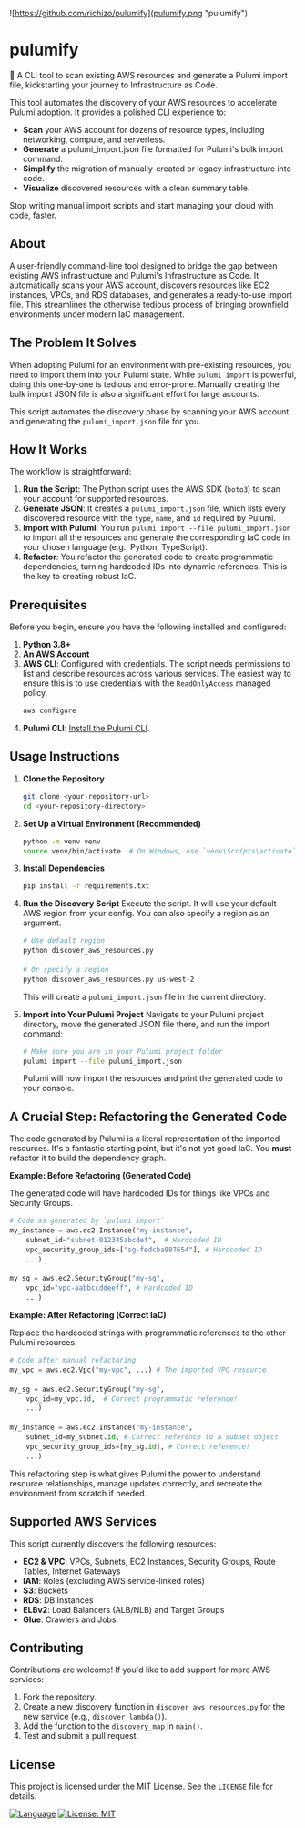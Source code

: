 ![https://github.com/richizo/pulumify](pulumify.png "pulumify")

# pulumify
🚀 A CLI tool to scan existing AWS resources and generate a Pulumi import file, kickstarting your journey to Infrastructure as Code.

This tool automates the discovery of your AWS resources to accelerate Pulumi adoption. It provides a polished CLI experience to:

- **Scan** your AWS account for dozens of resource types, including networking, compute, and serverless.
- **Generate** a pulumi_import.json file formatted for Pulumi's bulk import command.
- **Simplify** the migration of manually-created or legacy infrastructure into code.
- **Visualize** discovered resources with a clean summary table.

Stop writing manual import scripts and start managing your cloud with code, faster.

## About
A user-friendly command-line tool designed to bridge the gap between existing AWS infrastructure and Pulumi's Infrastructure as Code. It automatically scans your AWS account, discovers resources like EC2 instances, VPCs, and RDS databases, and generates a ready-to-use import file. This streamlines the otherwise tedious process of bringing brownfield environments under modern IaC management.

## The Problem It Solves

When adopting Pulumi for an environment with pre-existing resources, you need to import them into your Pulumi state. While `pulumi import` is powerful, doing this one-by-one is tedious and error-prone. Manually creating the bulk import JSON file is also a significant effort for large accounts.

This script automates the discovery phase by scanning your AWS account and generating the `pulumi_import.json` file for you.

## How It Works

The workflow is straightforward:

1.  **Run the Script**: The Python script uses the AWS SDK (`boto3`) to scan your account for supported resources.
2.  **Generate JSON**: It creates a `pulumi_import.json` file, which lists every discovered resource with the `type`, `name`, and `id` required by Pulumi.
3.  **Import with Pulumi**: You run `pulumi import --file pulumi_import.json` to import all the resources and generate the corresponding IaC code in your chosen language (e.g., Python, TypeScript).
4.  **Refactor**: You refactor the generated code to create programmatic dependencies, turning hardcoded IDs into dynamic references. This is the key to creating robust IaC.

## Prerequisites

Before you begin, ensure you have the following installed and configured:

1.  **Python 3.8+**
2.  **An AWS Account**
3.  **AWS CLI**: Configured with credentials. The script needs permissions to list and describe resources across various services. The easiest way to ensure this is to use credentials with the `ReadOnlyAccess` managed policy.
    ```bash
    aws configure
    ```
4.  **Pulumi CLI**: [Install the Pulumi CLI](https://www.pulumi.com/docs/install/).

## Usage Instructions

1.  **Clone the Repository**
    ```bash
    git clone <your-repository-url>
    cd <your-repository-directory>
    ```

2.  **Set Up a Virtual Environment (Recommended)**
    ```bash
    python -m venv venv
    source venv/bin/activate  # On Windows, use `venv\Scripts\activate`
    ```

3.  **Install Dependencies**
    ```bash
    pip install -r requirements.txt
    ```

4.  **Run the Discovery Script**
    Execute the script. It will use your default AWS region from your config. You can also specify a region as an argument.
    ```bash
    # Use default region
    python discover_aws_resources.py

    # Or specify a region
    python discover_aws_resources.py us-west-2
    ```
    This will create a `pulumi_import.json` file in the current directory.

5.  **Import into Your Pulumi Project**
    Navigate to your Pulumi project directory, move the generated JSON file there, and run the import command:
    ```bash
    # Make sure you are in your Pulumi project folder
    pulumi import --file pulumi_import.json
    ```
    Pulumi will now import the resources and print the generated code to your console.

## A Crucial Step: Refactoring the Generated Code

The code generated by Pulumi is a literal representation of the imported resources. It's a fantastic starting point, but it's not yet good IaC. You **must** refactor it to build the dependency graph.

**Example: Before Refactoring (Generated Code)**

The generated code will have hardcoded IDs for things like VPCs and Security Groups.

```python
# Code as generated by `pulumi import`
my_instance = aws.ec2.Instance("my-instance",
    subnet_id="subnet-012345abcdef",  # Hardcoded ID
    vpc_security_group_ids=["sg-fedcba987654"], # Hardcoded ID
    ...)

my_sg = aws.ec2.SecurityGroup("my-sg",
    vpc_id="vpc-aabbccddeeff", # Hardcoded ID
    ...)
```

**Example: After Refactoring (Correct IaC)**

Replace the hardcoded strings with programmatic references to the other Pulumi resources.

```python
# Code after manual refactoring
my_vpc = aws.ec2.Vpc("my-vpc", ...) # The imported VPC resource

my_sg = aws.ec2.SecurityGroup("my-sg",
    vpc_id=my_vpc.id,  # Correct programmatic reference!
    ...)

my_instance = aws.ec2.Instance("my-instance",
    subnet_id=my_subnet.id, # Correct reference to a subnet object
    vpc_security_group_ids=[my_sg.id], # Correct reference!
    ...)
```

This refactoring step is what gives Pulumi the power to understand resource relationships, manage updates correctly, and recreate the environment from scratch if needed.

## Supported AWS Services

This script currently discovers the following resources:

*   **EC2 & VPC**: VPCs, Subnets, EC2 Instances, Security Groups, Route Tables, Internet Gateways
*   **IAM**: Roles (excluding AWS service-linked roles)
*   **S3**: Buckets
*   **RDS**: DB Instances
*   **ELBv2**: Load Balancers (ALB/NLB) and Target Groups
*   **Glue**: Crawlers and Jobs

## Contributing

Contributions are welcome! If you'd like to add support for more AWS services:

1.  Fork the repository.
2.  Create a new discovery function in `discover_aws_resources.py` for the new service (e.g., `discover_lambda()`).
3.  Add the function to the `discovery_map` in `main()`.
4.  Test and submit a pull request.

## License

This project is licensed under the MIT License. See the `LICENSE` file for details.

[![Language](https://img.shields.io/badge/Language-Python-blue.svg)](https://www.python.org/)
[![License: MIT](https://img.shields.io/badge/License-MIT-yellow.svg)](https://opensource.org/licenses/MIT)
